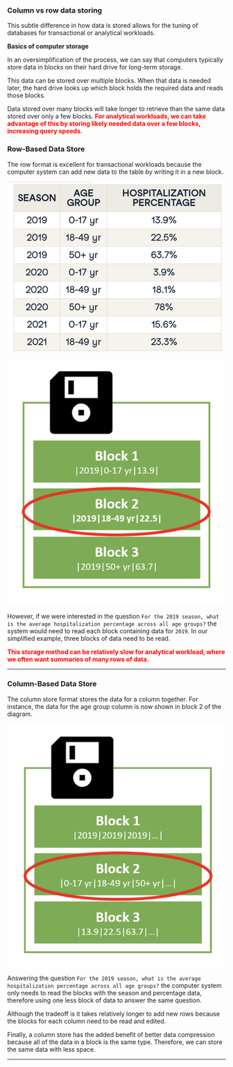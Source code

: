 
### Column vs row data storing

This subtle difference in how data is stored allows for the tuning of databases for transactional or analytical workloads.

**Basics of computer storage**

In an oversimplification of the process, we can say that computers typically store data in blocks on their hard drive for long-term storage. 

This data can be stored over multiple blocks. When that data is needed later, the hard drive looks up which block holds the required data and reads those blocks. 

Data stored over many blocks will take longer to retrieve than the same data stored over only a few blocks. <span style="color:red;font-weight:bold">For analytical workloads, we can take advantage of this by storing likely needed data over a few blocks, increasing query speeds.</span>

### Row-Based Data Store

The row format is excellent for transactional workloads because the computer system can add new data to the table by writing it in a new block.

![row-vs-column-data-store](row-vs-column-sample-data.png)

![row-data-store](row-data-store.png)

However, if we were interested in the question `For the 2019 season, what is the average hospitalization percentage across all age groups?` the system would need to read each block containing data for `2019`. In our simplified example, three blocks of data need to be read.

<span style="color:red; font-weight: bold;">This storage method can be relatively slow for analytical workload, where we often want summaries of many rows of data.</span>

---
### Column-Based Data Store

The column store format stores the data for a column together. For instance, the data for the age group column is now shown in block 2 of the diagram. 

![column-data-store](column-data-store.png)

Answering the question `For the 2019 season, what is the average hospitalization percentage across all age groups?` the computer system only needs to read the blocks with the season and percentage data, therefore using one less block of data to answer the same question.

Although the tradeoff is it takes relatively longer to add new rows because the blocks for each column need to be read and edited. 

Finally, a column store has the added benefit of better data compression because all of the data in a block is the same type. Therefore, we can store the same data with less space.

---
